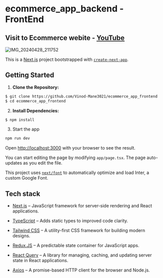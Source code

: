 # ecommerce_app_backend - FrontEnd
## Visit to Ecommerce webite - <u>[YouTube](https://youtu.be/nlc77FvlsPI)</u>

![IMG_20240428_211752](https://github.com/Vinod-Mane3021/ecommerce_app_frontend/assets/92261457/0c4565c8-5da4-4bf8-9652-f021105f8338)


This is a [Next.js](https://nextjs.org/) project bootstrapped with [`create-next-app`](https://github.com/vercel/next.js/tree/canary/packages/create-next-app).

## Getting Started

1. **Clone the Repository:**
```bash
$ git clone https://github.com/Vinod-Mane3021/ecommerce_app_frontend
$ cd ecommerce_app_frontend
```
2. **Install Dependencies:**
```bash
$ npm install
```

3. Start the app
```bash
npm run dev
```



Open [http://localhost:3000](http://localhost:3000) with your browser to see the result.

You can start editing the page by modifying `app/page.tsx`. The page auto-updates as you edit the file.

This project uses [`next/font`](https://nextjs.org/docs/basic-features/font-optimization) to automatically optimize and load Inter, a custom Google Font.

## Tech stack

- [Next.js](https://nodejs.org/en) –  JavaScript framework for server-side rendering and React applications.

- [TypeScript](https://expressjs.com/) – Adds static types to improved code clarity.

- [Tailwind CSS](https://www.mongodb.com/) – A utility-first CSS framework for building modern designs.

- [Redux.JS](https://mongoosejs.com/) – A predictable state container for JavaScript apps.

- [React Query](https://www.typescriptlang.org/) – A library for managing, caching, and updating server state in React applications.

- [Axios](https://www.typescriptlang.org/) – A promise-based HTTP client for the browser and Node.js.
